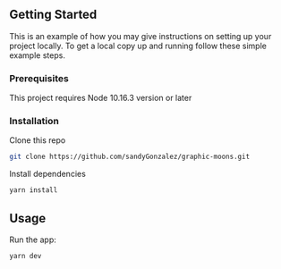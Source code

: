 
<!-- GETTING STARTED -->
## Getting Started

This is an example of how you may give instructions on setting up your project locally.
To get a local copy up and running follow these simple example steps.

### Prerequisites

This project requires Node 10.16.3 version or later

### Installation

Clone this repo

```sh
git clone https://github.com/sandyGonzalez/graphic-moons.git
```

Install dependencies

```sh
yarn install
```



<!-- USAGE EXAMPLES -->
## Usage


Run the app:

```sh
yarn dev
```